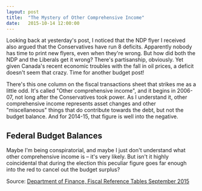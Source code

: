 ```yaml
---
layout: post
title:  "The Mystery of Other Comprehensive Income"
date:   2015-10-14 12:00:00
---
```


Looking back at yesterday's post, I noticed that the NDP flyer I received also argued that the Conservatives have run 8 deficits. Apparently nobody has time to print new flyers, even when they're wrong. But how did both the NDP and the Liberals get it wrong? There's partisanship, obviously. Yet given Canada's recent economic troubles with the fall in oil prices, a deficit doesn't seem that crazy. Time for another budget post!

There's this one column on the fiscal transactions sheet that strikes me as a little odd. It's called "Other comprehensive income", and it begins in 2006-07, not long after the Conservatives took power. As I understand it, other comprehensive income represents asset changes and other "miscellaneous" things that do contribute towards the debt, but not the budget balance. And for 2014-15, that figure is well into the negative.

Federal Budget Balances
-----------------------

<div id="otherTip" class="hidden">
  <p id="tipTop"><strong><span id="tipYear"></span> Federal Budget</strong></p>
  <p class="tipInfo"><span id="tipVal"></span> billion dollars other comprehensive income</span></p>
</div>
<div id="otherChart"></div>

Maybe I'm being conspiratorial, and maybe I just don't understand what other comprehensive income is – it's very likely. But isn't it highly coincidental that during the election this peculiar figure goes far enough into the red to cancel out the budget surplus?

Source: [Department of Finance, Fiscal Reference Tables September 2015](http://www.fin.gc.ca/frt-trf/2015/frt-trf-15-eng.asp)

<style>

#otherChart .fedLegend {
	font-size: 12px;
}

#otherChart svg:not(:nth-of-type(1)) {
  margin-top: 25px;
}

#otherChart .bar.lib {
	fill: #bf988f;
}

#otherChart .bar.con {
	fill: #bfbfbf;
}

#otherChart .bar.pc {
	fill: #ceeaf2;
}

#otherChart .bar.sel {
	fill: #000000 !important;
}

#otherChart .axis text {
	font-size: 10px;
}

#otherChart .bar.other {
  fill: red;
}

#otherChart .line {
	fill: none;
	stroke: red;
	stroke-width: 1px;
}

#otherChart .axis path,
#otherChart .axis line {
  fill: none;
  stroke: #000;
  shape-rendering: crispEdges;
}

#otherTip {
  border: 1px solid black;
  background-color: white;
  position: absolute;
  width: 225px;
  height: auto;
  padding: 5px;
  pointer-events: none;
}

#otherTip #tipTop {
  font-size: 18px;
  margin-bottom: 10px !important;
}

#otherTip .tipInfo {
  font-size: 12px;
  margin: 0;
}

.hidden {
	display: none;
}

</style>

<script src="http://d3js.org/d3.v3.min.js"></script>

<script>

otherChart();

var coordinates = [0, 0];

var body = d3.select("body")
  .on("mousemove", function() {
    coordinates = d3.mouse(this);
  })
  .on("mousedown", function() {
    coordinates = d3.mouse(this);
  });

function otherChart() {
	var margin = {top: 40, right: 20, bottom: 30, left: 40},
    width = 740 - margin.left - margin.right,
    height = 500 - margin.top - margin.bottom;
		
	var y = d3.scale.linear()
    .range([height, 0]);

	var x = d3.scale.ordinal()
    .rangeRoundBands([0, width], .2);
		
	var xAxis = d3.svg.axis();

	var yAxis = d3.svg.axis()
    .scale(y)
    .orient("left");
		
	var format = d3.time.format("%Y");
	
	var otherChart = d3.select("#otherChart")
		.append("svg")
		  .attr("class", "otherBudgets")
	    .attr("width", width + margin.left + margin.right)
	    .attr("height", height + margin.top + margin.bottom)
	  .append("g")
	    .attr("transform", "translate(" + margin.left + "," + margin.top + ")");
			
	var dispData = "Budget Balance";
	
	var parties = d3.scale.ordinal()
		.domain(["Liberal", "Progressive Conservative", "Conservative"])
		.range(["#bf988f", "#ceeaf2", "#bfbfbf"]);
	
	var other = [
		{ "Year": 2007, "Value": 479 },
		{ "Year": 2008, "Value": 34 },
		{ "Year": 2009, "Value": -318 },
		{ "Year": 2010, "Value": 211 },
		{ "Year": 2011, "Value": 2142 },
		{ "Year": 2012, "Value": -2292 },
		{ "Year": 2013, "Value": 64 },
		{ "Year": 2014, "Value": 2660 },
		{ "Year": 2015, "Value": -2360 }
	];
	
	var line = d3.svg.line()
    .x(function(d) { return x(d.Year) + 6; })
    .y(function(d) { return y(d.Value/1000); });
	
	d3.csv("{{ site.baseurl }}/data/fed_budgets.csv", type, function(error, data) {
		x.domain(data.map(function(d) { return d.Year; }));
		y.domain(d3.extent(data, function(d) { return d["Budget Balance"]; })).nice();

		drawAxes();
		
		var otherBudgets = otherChart.selectAll(".bar")
		    .data(data)
		  .enter().append("rect")
		    .attr("class", function(d) {
					if (d.Party === "Liberal") {
						return "bar lib";
					} else if (d.Party === "Conservative") {
						return "bar con";
					} else {
						return "bar pc";
					}
		    })
		    .attr("x", function(d) { return x(d.Year); })
		    .attr("y", function(d) { return y(0); })
		    .attr("width", x.rangeBand())
		    .attr("height", function(d) { return 0; });

    otherBudgets.transition()
      .delay(function(d, i) { return i * 32})
      .attr("y", function(d) { return y(Math.max(0, d["Budget Balance"])); })
      .attr("height", function(d) { return Math.abs(y(d["Budget Balance"]) - y(0)); });
		
		otherChart.append("path")
      .datum(other)
      .attr("class", "line")
      .attr("d", line);
		
		otherChart.selectAll(".other")
				.data(other)
			.enter().append("circle")
				.attr("class", "bar other")
				.attr("r", 3)
				.attr("cx", function(d) { return x(d.Year) + 6; })
				.attr("cy", function(d) { return y(d.Value/1000); })
			.on("mouseover", function(d) {
				d3.select(this).classed("sel", true);
				showTooltip(d);
			})
	    .on("mousedown", function(d) {
				d3.select(this).classed("sel", true);
				showTooltip(d);
	    })
	    .on("mouseout", function(d) {
				d3.select(this).classed("sel", false);
	      d3.select("#otherTip").classed("hidden", true);
	    });
			
		function showTooltip(d) {
	    var xPos = coordinates[0] + 10;
	    if (d.Year > 2000) {
	      xPos = coordinates[0] - 250;
	    }
	    var yPos = coordinates[1];
		
	    d3.select("#otherTip")
	      .style("left", xPos + "px")
	      .style("top", yPos + "px")
	      .select("#tipYear")
	      .text(d.Year);
			
	    d3.select("#otherTip").select("#tipVal")
	      .text(d.Value/1000);
		
      d3.select("#otherTip").select("#tipBal")
        .text((d.Value > 0) ? "surplus" : "deficit");
		
			d3.select("#otherTip").classed("hidden", false);
		}
			
	  var legend = otherChart.selectAll(".fedLegend")
	      .data(parties.domain())
	    .enter().append("g")
				.attr("class", "fedLegend")
	      .attr("transform", function(d, i) { return "translate(0," + i * -20 + ")"; });
				
	  legend.append("rect")
	      .attr("x", width - 18)
	      .attr("width", 18)
	      .attr("height", 18)
	      .style("fill", parties);

	  legend.append("text")
	      .attr("x", width - 24)
	      .attr("y", 9)
	      .attr("dy", ".35em")
	      .style("text-anchor", "end")
	      .text(function(d) { return d; });
			
		function drawAxes() {
			otherChart.append("g")
			    .attr("class", "x axis")
			  .append("line")
			    .attr("y1", y(0))
			    .attr("y2", y(0))
					.attr("x2", width);

		  otherChart.append("g")
			    .attr("class", "y axis")
			    .call(yAxis)
		    .append("text")
		      .attr("transform", "rotate(-90)")
		      .attr("y", 6)
		      .attr("dy", ".71em")
		      .style("text-anchor", "end")
		      .text("Billions");
		}	
	});
	
	function type(d) {
		d.Year = + d.Year;
		d["Budget Balance"] = (+d["Budget Balance"]) / 1000;
		d["Budget Balance adjusted for inflation"] = (+d["Budget Balance adjusted for inflation"]) / 1000;
		
		return d;
	}
	
}

</script>